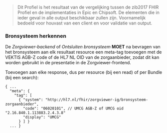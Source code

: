 <blockquote class="stu-note" markdown="1">
Dit Profiel is het resultaat van de vergelijking tussen de zib2017 FHIR Profiel en de implementaties in Epic en Chipsoft.
De elementen die in ieder geval in alle output beschikbaar zullen zijn.
Voornamelijk bedoeld voor houvast van een client en voor validatie van output.
</blockquote>

### Bronsysteem herkennen

De *Zorgviewer-backend* of *Ontsluiten bronsysteem* **MOET** na bevragen van het bronsysteem aan elk resultaat resource een meta-tag toevoegen met de VEKTIS AGB-Z code of de HL7 NL OID van de zorgaanbieder, zodat dit kan worden gebruikt in de presentatie in de Zorgviewer-frontend.

Toevoegen aan elke response, dus per resource (bij een read) of per Bundle (bij een search):
```
{ ...
  "meta": {
    "tag": [
      { "system": "http://hl7.nl/fhir/zorgviewer-ig/bronsysteem-zorgaanbieder",
        "code": "06020101", // UMCG AGB-Z of UMCG oid "2.16.840.1.113883.2.4.3.8"
        "display": "UMCG"
      } ] }
  ... }
```